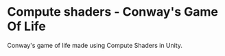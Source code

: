 # Compute shaders - Conway's Game Of Life

Conway's game of life made using Compute Shaders in Unity.
